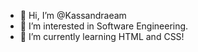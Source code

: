 - 👋 Hi, I’m @Kassandraeam
- 👀 I’m interested in Software Engineering.
- 🌱 I’m currently learning HTML and CSS!

<!---
Kassandraeam/Kassandraeam is a ✨ special ✨ repository because its `README.md` (this file) appears on your GitHub profile.
You can click the Preview link to take a look at your changes.
--->
